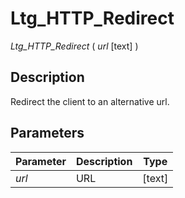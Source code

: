 ﻿ <!--
    Ltg_HTTP_Redirect( url [text] )
    
    Redirect the client to an alternative url.
 -->
 
# Ltg_HTTP_Redirect

*Ltg_HTTP_Redirect* ( _url_ [text] )

## Description

Redirect the client to an alternative url.

## Parameters

 Parameter     | Description                                    | Type
------------   |-------------                                   |-------------
*url*          | URL                                            | [text]
